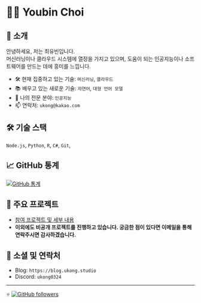 # 👨‍💻 Youbin Choi

## 🚀 소개
안녕하세요, 저는 최유빈입니다.   
머신러닝이나 클라우드 시스템에 열정을 가지고 있으며, 도움이 되는 인공지능이나 소프트웨어를 만드는 데에 흥미를 느낍니다.

- 🛠️ 현재 집중하고 있는 기술: `머신러닝`, `클라우드`
- 📚 배우고 있는 새로운 기술: `자연어`, `대형 언어 모델`
- 💬 나의 전문 분야: `인공지능`
- 📫 연락처: `ukong@kakao.com`

## 🛠 기술 스택

`Node.js`, `Python`, `R`, `C#`, `Git`, 

## 📈 GitHub 통계
[![GitHub 통계](https://github-readme-stats.vercel.app/api?username=ukong0324&show_icons=true&theme=radical)](https://github.com/anuraghazra/github-readme-stats)

## 🌟 주요 프로젝트
- [참여 프로젝트 및 세부 내용](https://ukong.notion.site/9c073aa4a88c41a482da39db2563673d?pvs=4)
- **이외에도 비공개 프로젝트를 진행하고 있습니다. 궁금한 점이 있다면 이메일을 통해 연락주시면 감사하겠습니다.**
  
## 🔗 소셜 및 연락처
- Blog: `https://blog.ukong.studio`
- Discord: `ukong0324`

---

⭐️ [![GitHub followers](https://img.shields.io/github/followers/ukong0324?style=social)](https://github.com/yourusername)
